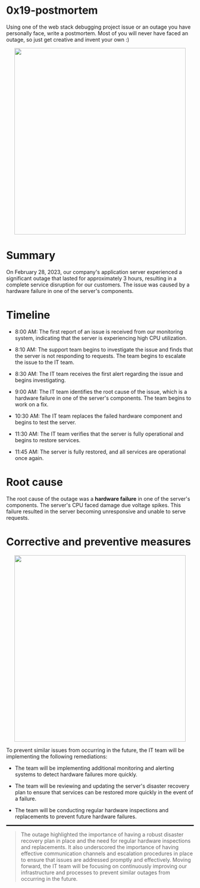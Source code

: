 # 0x19-postmortem
Using one of the web stack debugging project issue or an outage you have personally face, write a postmortem. Most of you will never have faced an outage, so just get creative and invent your own :)

<p align="center">
  <img width="460" height="500" src="https://github.com/nnennia/alx-system_engineering-devops/blob/master/0x19-postmortem/assets/download.png">
</p>

#  Summary
On February 28, 2023, our company's application server experienced a significant outage that lasted for approximately 3 hours, resulting in a complete service disruption for our customers. The issue was caused by a hardware failure in one of the server's components.

# Timeline
* 8:00 AM: The first report of an issue is received from our monitoring system, indicating that the server is experiencing high CPU utilization.

* 8:10 AM: The support team begins to investigate the issue and finds that the server is not responding to requests. The team begins to escalate the issue to the IT team.

* 8:30 AM: The IT team receives the first alert regarding the issue and begins investigating.

* 9:00 AM: The IT team identifies the root cause of the issue, which is a hardware failure in one of the server's components. The team begins to work on a fix.

* 10:30 AM: The IT team replaces the failed hardware component and begins to test the server.

* 11:30 AM: The IT team verifies that the server is fully operational and begins to restore services.

* 11:45 AM: The server is fully restored, and all services are operational once again.

# Root cause
The root cause of the outage was a **hardware failure** in one of the server's components. The server's CPU faced damage due voltage spikes. This failure resulted in the server becoming unresponsive and unable to serve requests.

# Corrective and preventive measures
<p align="center">
  <img width="460" height="500" src="https://github.com/nnennia/alx-system_engineering-devops/blob/master/0x19-postmortem/assets/meme-dev-humor-when-the-server-is-down-279.jpg">
</p>


To prevent similar issues from occurring in the future, the IT team will be implementing the following remediations:

* The team will be implementing additional monitoring and alerting systems to detect hardware failures more quickly.

* The team will be reviewing and updating the server's disaster recovery plan to ensure that services can be restored more quickly in the event of a failure.

* The team will be conducting regular hardware inspections and replacements to prevent future hardware failures.

<hr style="height: 3px;"/>

> The outage highlighted the importance of having a robust disaster recovery plan in place and the need for regular hardware inspections and replacements. It also underscored the importance of having effective communication channels and escalation procedures in place to ensure that issues are addressed promptly and effectively. Moving forward, the IT team will be focusing on continuously improving our infrastructure and processes to prevent similar outages from occurring in the future.
